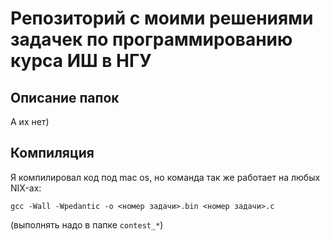 # Репозиторий с моими решениями задачек по программированию курса ИШ в НГУ

## Описание папок
А их нет)

## Компиляция
Я компилировал код под mac os, но команда так же работает на любых NIX-ах:
```
gcc -Wall -Wpedantic -o <номер задачи>.bin <номер задачи>.c
```
(выполнять надо в папке `contest_*`)
